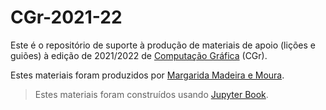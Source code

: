 # CGr-2021-22

Este é o repositório de suporte à produção de materiais de apoio (lições e guiões) à edição de 2021/2022 de [Computação Gráfica](https://margaridamadeira.github.io/CGr-2021-22) (CGr). 

Estes materiais foram produzidos por [Margarida Madeira e Moura](https://antigo.ualg.pt/pt/users/mmadeira).


> Estes materiais foram construídos usando [Jupyter Book](https://jupyterbook.org).

